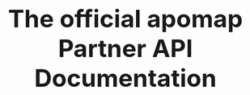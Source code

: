 <center> <h1> <font size="12"> The official apomap Partner API Documentation </font>  </h1></center>
